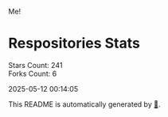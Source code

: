 Me!

# Respositories Stats
Stars Count: 241  
Forks Count: 6

2025-05-12 00:14:05  

This README is automatically generated by [🐰](https://github.com/rnitta/rnitta).
